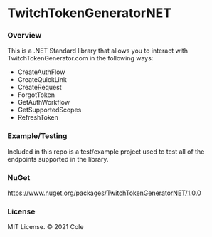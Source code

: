 # TwitchTokenGeneratorNET

### Overview
This is a .NET Standard library that allows you to interact with TwitchTokenGenerator.com in the following ways:
- CreateAuthFlow
- CreateQuickLink
- CreateRequest
- ForgotToken
- GetAuthWorkflow
- GetSupportedScopes
- RefreshToken

### Example/Testing
Included in this repo is a test/example project used to test all of the endpoints supported in the library.

### NuGet
https://www.nuget.org/packages/TwitchTokenGeneratorNET/1.0.0

### License
MIT License. &copy; 2021 Cole
